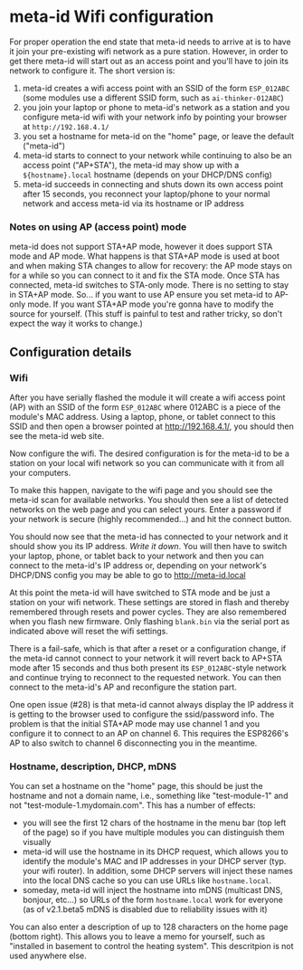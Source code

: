 meta-id Wifi configuration
===========================

For proper operation the end state that meta-id needs to arrive at is to have it
join your pre-existing wifi network as a pure station.
However, in order to get there meta-id will start out as an access point and you'll have
to join its network to configure it. The short version is:

 1. meta-id creates a wifi access point with an SSID of the form `ESP_012ABC` (some modules
    use a different SSID form, such as `ai-thinker-012ABC`)
 2. you join your laptop or phone to meta-id's network as a station and you configure
    meta-id wifi with your network info by pointing your browser at `http://192.168.4.1/`
 3. you set a hostname for meta-id on the "home" page, or leave the default ("meta-id")
 4. meta-id starts to connect to your network while continuing to also be an access point
    ("AP+STA"), the meta-id may show up with a `${hostname}.local` hostname
    (depends on your DHCP/DNS config)
 4. meta-id succeeds in connecting and shuts down its own access point after 15 seconds,
    you reconnect your laptop/phone to your normal network and access meta-id via its hostname
    or IP address

### Notes on using AP (access point) mode

meta-id does not support STA+AP mode, however it does support STA mode and AP mode. What happens
is that STA+AP mode is used at boot and when making STA changes to allow for recovery: the AP
mode stays on for a while so you can connect to it and fix the STA mode. Once STA has connected,
meta-id switches to STA-only mode. There is no setting to stay in STA+AP mode. So... if you want
to use AP ensure you set meta-id to AP-only mode. If you want STA+AP mode you're gonna have to
modify the source for yourself. (This stuff is painful to test and rather tricky, so don't expect
the way it works to change.)

Configuration details
---------------------

### Wifi

After you have serially flashed the module it will create a wifi access point (AP) with an
SSID of the form `ESP_012ABC` where 012ABC is a piece of the module's MAC address.
Using a laptop, phone, or tablet connect to this SSID and then open a browser pointed at
http://192.168.4.1/, you should then see the meta-id web site.

Now configure the wifi. The desired configuration is for the meta-id to be a
station on your local wifi network so you can communicate with it from all your computers.

To make this happen, navigate to the wifi page and you should see the meta-id scan
for available networks. You should then see a list of detected networks on the web page and you
can select yours.
Enter a password if your network is secure (highly recommended...) and hit the connect button.

You should now see that the meta-id has connected to your network and it should show you
its IP address. _Write it down_. You will then have to switch your laptop, phone, or tablet
back to your network and then you can connect to the meta-id's IP address or, depending on your
network's DHCP/DNS config you may be able to go to http://meta-id.local

At this point the meta-id will have switched to STA mode and be just a station on your
wifi network. These settings are stored in flash and thereby remembered through resets and
power cycles. They are also remembered when you flash new firmware. Only flashing `blank.bin`
via the serial port as indicated above will reset the wifi settings.

There is a fail-safe, which is that after a reset or a configuration change, if the meta-id
cannot connect to your network it will revert back to AP+STA mode after 15 seconds and thus
both present its `ESP_012ABC`-style network and continue trying to reconnect to the requested network.
You can then connect to the meta-id's AP and reconfigure the station part.

One open issue (#28) is that meta-id cannot always display the IP address it is getting to the browser
used to configure the ssid/password info. The problem is that the initial STA+AP mode may use
channel 1 and you configure it to connect to an AP on channel 6. This requires the ESP8266's AP
to also switch to channel 6 disconnecting you in the meantime. 

### Hostname, description, DHCP, mDNS

You can set a hostname on the "home" page, this should be just the hostname and not a domain
name, i.e., something like "test-module-1" and not "test-module-1.mydomain.com".
This has a number of effects:

- you will see the first 12 chars of the hostname in the menu bar (top left of the page) so
  if you have multiple modules you can distinguish them visually
- meta-id will use the hostname in its DHCP request, which allows you to identify the module's
  MAC and IP addresses in your DHCP server (typ. your wifi router). In addition, some DHCP
  servers will inject these names into the local DNS cache so you can use URLs like
  `hostname.local`.
- someday, meta-id will inject the hostname into mDNS (multicast DNS, bonjour, etc...) so 
  URLs of the form `hostname.local` work for everyone (as of v2.1.beta5 mDNS is disabled due
  to reliability issues with it)

You can also enter a description of up to 128 characters on the home page (bottom right). This
allows you to leave a memo for yourself, such as "installed in basement to control the heating
system". This descritpion is not used anywhere else.
